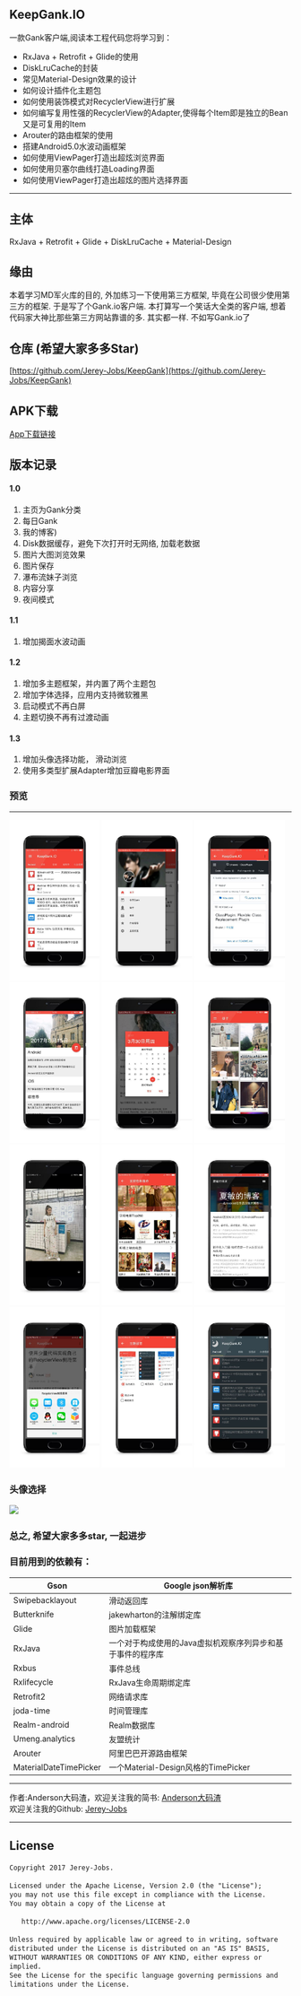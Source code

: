 KeepGank.IO
---

一款Gank客户端,阅读本工程代码您将学习到：
- RxJava + Retrofit + Glide的使用
- DiskLruCache的封装
- 常见Material-Design效果的设计
- 如何设计插件化主题包
- 如何使用装饰模式对RecyclerView进行扩展
- 如何编写复用性强的RecyclerView的Adapter,使得每个Item即是独立的Bean又是可复用的Item
- Arouter的路由框架的使用
- 搭建Android5.0水波动画框架
- 如何使用ViewPager打造出超炫浏览界面
- 如何使用贝塞尔曲线打造Loading界面
- 如何使用ViewPager打造出超炫的图片选择界面

---

## 主体

RxJava + Retrofit + Glide + DiskLruCache + Material-Design

## 缘由

本着学习MD军火库的目的, 外加练习一下使用第三方框架, 毕竟在公司很少使用第三方的框架. 于是写了个Gank.io客户端. 本打算写一个笑话大全类的客户端, 想着代码家大神比那些第三方网站靠谱的多. 其实都一样. 不如写Gank.io了


## 仓库 (希望大家多多Star)
[https://github.com/Jerey-Jobs/KeepGank](https://github.com/Jerey-Jobs/KeepGank)

## APK下载

[App下载链接](http://www.coolapk.com/apk/com.jerey.keepgank)


版本记录
---
#### 1.0
1. 主页为Gank分类
2. 每日Gank
3. 我的博客)
4. Disk数据缓存，避免下次打开时无网络, 加载老数据
5. 图片大图浏览效果
6. 图片保存
7. 瀑布流妹子浏览
8. 内容分享
9. 夜间模式

#### 1.1
1. 增加揭面水波动画

#### 1.2
1. 增加多主题框架，并内置了两个主题包
2. 增加字体选择，应用内支持微软雅黑
3. 启动模式不再白屏
4. 主题切换不再有过渡动画

#### 1.3
1. 增加头像选择功能， 滑动浏览
2. 使用多类型扩展Adapter增加豆瓣电影界面

### 预览
---
<a><img src="pic/pic0.jpg" width="32%"/></a>
<a><img src="pic/pic1.jpg" width="32%"/></a>
<a><img src="pic/pic3.jpg" width="32%"/></a>
<a><img src="pic/pic5.jpg" width="32%"/></a>
<a><img src="pic/pic11.jpg" width="32%"/></a>
<a><img src="pic/pic4.jpg" width="32%"/></a>
<a><img src="pic/pic6.jpg" width="32%"/></a>
<a><img src="pic/pic7.jpg" width="32%"/></a>
<a><img src="pic/pic8.jpg" width="32%"/></a>
<a><img src="pic/pic9.jpg" width="32%"/></a>
<a><img src="pic/pic2.jpg" width="32%"/></a>
<a><img src="pic/pic10.jpg" width="32%"/></a>


### 头像选择
<a><img src="pic/choose_head.gif" width="32%"/></a>

### 总之, 希望大家多多star, 一起进步

### 目前用到的依赖有：

Gson | Google json解析库
--- | ---
Swipebacklayout | 滑动返回库
Butterknife | jakewharton的注解绑定库
Glide | 图片加载框架
RxJava | 一个对于构成使用的Java虚拟机观察序列异步和基于事件的程序库
Rxbus | 事件总线
Rxlifecycle | RxJava生命周期绑定库
Retrofit2 | 网络请求库
joda-time | 时间管理库
Realm-android | Realm数据库
Umeng.analytics | 友盟统计
Arouter | 阿里巴巴开源路由框架
MaterialDateTimePicker | 一个Material-Design风格的TimePicker


----------
作者:Anderson大码渣，欢迎关注我的简书: [Anderson大码渣](http://www.jianshu.com/u/016a5ba708a0) <br>
欢迎关注我的Github:  [Jerey-Jobs](https://github.com/Jerey-Jobs)

-------
## License

```
Copyright 2017 Jerey-Jobs.

Licensed under the Apache License, Version 2.0 (the "License");
you may not use this file except in compliance with the License.
You may obtain a copy of the License at

   http://www.apache.org/licenses/LICENSE-2.0

Unless required by applicable law or agreed to in writing, software
distributed under the License is distributed on an "AS IS" BASIS,
WITHOUT WARRANTIES OR CONDITIONS OF ANY KIND, either express or implied.
See the License for the specific language governing permissions and
limitations under the License.
```
